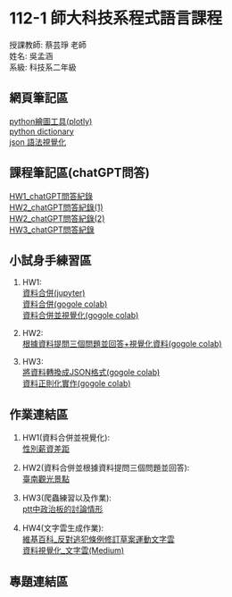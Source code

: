# 112-1 師大科技系程式語言課程
授課教師: 蔡芸琤 老師  
姓名: 吳孟涵    
系級: 科技系二年級

## 網頁筆記區
[python繪圖工具(plotly)](https://plotly.com/python/)  
[python dictionary](https://www.codecademy.com/learn/dscp-python-fundamentals/modules/dscp-python-dictionaries/cheatsheet)  
[json 語法視覺化](https://jsoncrack.com/)  
## 課程筆記區(chatGPT問答)
[HW1_chatGPT問答紀錄](https://docs.google.com/document/d/1afYrHqR9uLPz_1ZareN8f8sZn1BjBZEY6BU58yLTd0s/edit?usp=sharing)  
[HW2_chatGPT問答紀錄(1)](https://chat.openai.com/c/7451525e-b6d2-4113-a6bf-27a411120700)    
[HW2_chatGPT問答紀錄(2)](https://chat.openai.com/c/871904e9-03db-4ac3-8cf6-ba44eccb30cf)  
[HW3_chatGPT問答紀錄](https://chat.openai.com/c/86ecc4f0-d800-4944-9669-90c746b15af3)  

## 小試身手練習區
1. HW1:  
[資料合併(jupyter)](https://jupyter.org/try-jupyter/lab?path=notebooks%2FHW1_practice.ipynb)  
[資料合併(gogole colab)](https://colab.research.google.com/drive/1GmaZjiD_qD1cTRrQptocXQteQx4BYt70?usp=sharing)  
[資料合併並視覺化(gogole colab)](https://colab.research.google.com/drive/1dGOQa5LycYRT5oOoQFMYjPza-9Kydcim?usp=sharing)

2. HW2:  
[根據資料提問三個問題並回答+視覺化資料(gogole colab)](https://colab.research.google.com/drive/1JUTO5kaPww2cFOQT-aHZuRbhIWEf2k3S?usp=sharing)

3. HW3:  
[將資料轉換成JSON格式(gogole colab)](https://colab.research.google.com/drive/1TrGmomZvHroc3Tc-mfET1W-YmCFFXPrm?usp=sharing)  
[資料正則化實作(gogole colab)](https://colab.research.google.com/drive/1P5g2AfUZhQ2lTJTwBCvMOEXoGnCyC260?usp=sharing)  

## 作業連結區
1. HW1(資料合併並視覺化):  
[性別薪資差距](https://colab.research.google.com/drive/1Y8AFjkx3lp9OWHS4qangn9gTrSKjqDmJ?usp=sharing)

2. HW2(資料合併並根據資料提問三個問題並回答):  
[臺南觀光景點](https://colab.research.google.com/drive/18IpvAmWTyodewv9jBpTIwtf9vuhVGiZ_?usp=drive_link)

3. HW3(爬蟲練習以及作業):  
 [ptt中政治板的討論情形](https://colab.research.google.com/drive/1Wrbccp5PufarEoqIjKnW4w0VQrdfHJO_?usp=sharing)  

4. HW4(文字雲生成作業):  
[維基百科_反對逃犯條例修訂草案運動文字雲](https://colab.research.google.com/drive/1xTp0gMni-u-pcS8l1PdFFC6ECCNDZu2z?usp=sharing)  
[資料視覺化_文字雲(Medium)](https://medium.com/@grace115306/資料視覺化-文字雲-706b5ae98934)  

## 專題連結區
